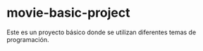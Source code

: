 # movie-basic-project

Este es un proyecto básico donde se utilizan diferentes temas de programación.